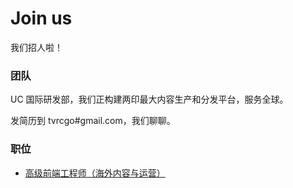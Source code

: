 # Join us

我们招人啦！

### 团队

UC 国际研发部，我们正构建两印最大内容生产和分发平台，服务全球。

发简历到 tvrcgo#gmail.com，我们聊聊。

### 职位

- [高级前端工程师（海外内容与运营）](senior-front-end-engineer.md)
